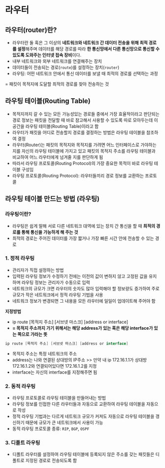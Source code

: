 # 라우터
## 라우터(router)란?

- 라우터란 둘 혹은 그 이상의 **네트워크와 네트워크 간 데이터 전송을 위해 최적 경로를 설정**해주며 데이터를 해당 경로를 따라 **한 통신망에서 다른 통신망으로 통신할 수 있도록 도와주는 인터넷 접속 장비**이다.
- 내부 네트워크와 외부 네트워크를 연결해주는 장치
- 데이터들이 전송되는 경로(`route`)를 설정하는 장치(`router`)
- 라우팅: 어떤 네트워크 안에서 통신 데이터를 보낼 때 최적의 경로를 선택하는 과정

= 패킷이 목적지에 도달할 최적의 경로를 찾아 전송하는 것

## 라우팅 테이블(Routing Table)

- 목적지까지 갈 수 있는 모든 가능성있는 경로들 중에서 가장 효율적이라고 판단되는 경로 정보는 패킷을 전달할 때 바로 참고해서 사용할 수 있도록 따로 모아두는데 이 공간을 라우팅 테이블(Routing Table)이라고 함
- 라우터가 패킷을 어디로 전송할지 경로를 결정하는 방법은 라우팅 테이블을 참조하여 결정
- 라우터(Router)는 패킷의 목적지와 목적지를 가려면 어느 인터페이스로 가야하는 지를 자신의 라우팅 테이블에 가지고 있고 패킷의 목적지 주소를 라우팅 테이블과 비교하여 어느 라우터에게 넘겨줄 지를 판단하게 됨
- 따라서 라우팅 프로토콜(Routing Protocol)의 가장 중요한 목적이 바로 라우팅 테이블 구성임
- 라우팅 프로토콜(Routing Protocol): 라우터들끼리 경로 정보를 교환하는 프로토콜

## 라우팅 테이블 만드는 방법 (라우팅)

### 라우팅이란? 
- 라우팅은 쉽게 말해 서로 다른 네트워크 대역에 있는 장치 간 통신을 할 때 **최적의 경로를 통해 통신을 가능하게 해 주는 것**
- 최적의 경로는 주어진 데이터를 가장 짧거나 가장 빠른 시간 안에 전송할 수 있는 경로

### 1. 정적 라우팅
- 관리자가 직접 설정하는 방법
- 입력된 라우팅 정보가 수정하기 전에는 이전의 값이 변하지 않고 고정된 값을 유지하며 라우팅 정보는 관리자가 수동으로 입력
- 네트워크의 규모가 크면 라우터의 숫자도 많아 입력해야 할 정보량도 증가하여 주로 규모가 작은 네트워크에서 정적 라우팅 기법을 사용
- 네트워크 정보가 변경되면 그 내용을 모든 라우터에 일일이 업데이트해 주어야 함

**지정방법**

- ip route [목적지 주소] [서브넷 마스크] [address or interface]
- **= 목적지 주소까지 가기 위해서는 해당 address가 있는 혹은 해당 interface가 있는 쪽으로 가라는 뜻**

```java
ip route [목적지 주소] [서브넷 마스크] [address or interface]
```

- 목적지 주소는 특정 네트워크의 주소
- address는 나와 연결된 상대방의 IP주소 >> 만약 내 ip 172.16.1.1가 상대방 172.16.1.2와 연결되어있다면 172.16.1.2를 지정
- interface는 자신의 interface를 지정해주면 됨

### 2. 동적 라우팅
- 라우팅 프로토콜로 라우팅 테이블을 만들어내는 방법
- 라우팅 정보를 인접한 다른 라우터들과 자동으로 교환하여 라우팅 테이블을 자동으로 작성
- 정적 라우팅 기법과는 다르게 네트워크 규모가 커져도 자동으로 라우팅 테이블을 갱신하기 때문에 규모가 큰 네트워크에서 사용이 가능
- 동적 라우팅 프로토콜 종류: `RIP`, `BGP`, `OSPF`

### 3. 디폴트 라우팅
- 디폴트 라우터를 설정하여 라우팅 테이블에 등록되지 않은 주소를 갖는 패킷들은 디폴트로 지정된 경로로 전송되도록 함